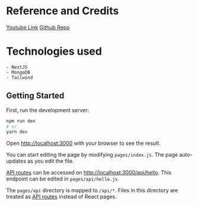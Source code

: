 # Reference and Credits
[Youtube Link](https://www.youtube.com/watch?v=4N77Yj5Wdqk&list=PL4MGThnBdQgQi0V_88iR5yvQ2tASr2xiI)
[Github Repo](https://github.com/basir/next-tailwind-amazona)



# Technologies used
    - NextJS
    - MongoDB
    - Tailwind


## Getting Started

First, run the development server:

```bash
npm run dev
# or
yarn dev
```

Open [http://localhost:3000](http://localhost:3000) with your browser to see the result.

You can start editing the page by modifying `pages/index.js`. The page auto-updates as you edit the file.

[API routes](https://nextjs.org/docs/api-routes/introduction) can be accessed on [http://localhost:3000/api/hello](http://localhost:3000/api/hello). This endpoint can be edited in `pages/api/hello.js`.

The `pages/api` directory is mapped to `/api/*`. Files in this directory are treated as [API routes](https://nextjs.org/docs/api-routes/introduction) instead of React pages.

